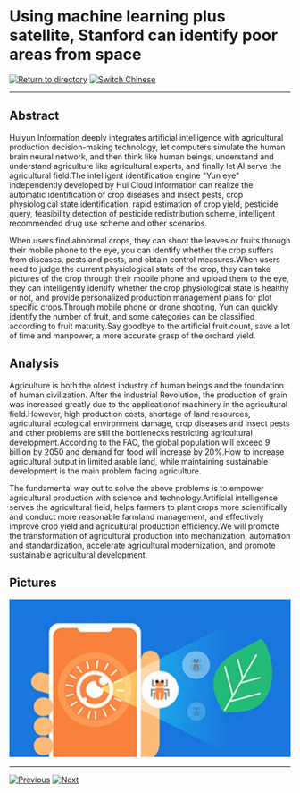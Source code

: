 # Using machine learning plus satellite, Stanford can identify poor areas from space

[![Return to directory](http://img.shields.io/badge/Click-Back-875A7B.svg?style=flat&colorA=8F8F8F)](/)
[![Switch Chinese](http://img.shields.io/badge/Switch-Chinese-875A7B.svg?style=flat&colorA=8F8F8F)](https://doc.shanghaiopen.org.cn/case/2/1.html)

----------

## Abstract

Huiyun Information deeply integrates artificial intelligence with agricultural production decision-making technology, let computers simulate the human brain neural network, and then think like human beings, understand and understand agriculture like agricultural experts, and finally let AI serve the agricultural field.The intelligent identification engine "Yun eye" independently developed by Hui Cloud Information can realize the automatic identification of crop diseases and insect pests, crop physiological state identification, rapid estimation of crop yield, pesticide query, feasibility detection of pesticide redistribution scheme, intelligent recommended drug use scheme and other scenarios.

When users find abnormal crops, they can shoot the leaves or fruits through their mobile phone to the eye, you can identify whether the crop suffers from diseases, pests and pests, and obtain control measures.When users need to judge the current physiological state of the crop, they can take pictures of the crop through their mobile phone and upload them to the eye, they can intelligently identify whether the crop physiological state is healthy or not, and provide personalized production management plans for plot specific crops.Through mobile phone or drone shooting, Yun can quickly identify the number of fruit, and some categories can be classified according to fruit maturity.Say goodbye to the artificial fruit count, save a lot of time and manpower, a more accurate grasp of the orchard yield.



## Analysis

Agriculture is both the oldest industry of human beings and the foundation of human civilization. After the industrial Revolution, the production of grain was increased greatly due to the applicationof machinery in the agricultural field.However, high production costs, shortage of land resources, agricultural ecological environment damage, crop diseases and insect pests and other problems are still the bottlenecks restricting agricultural development.According to the FAO, the global population will exceed 9 billion by 2050 and demand for food will increase by 20%.How to increase agricultural output in limited arable land, while maintaining sustainable development is the main problem facing agriculture.

The fundamental way out to solve the above problems is to empower agricultural production with science and technology.Artificial intelligence serves the agricultural field, helps farmers to plant crops more scientifically and conduct more reasonable farmland management, and effectively improve crop yield and agricultural production efficiency.We will promote the transformation of agricultural production into mechanization, automation and standardization, accelerate agricultural modernization, and promote sustainable agricultural development.


## Pictures

![图片](1.1.jpg)




----------
 [![Previous](http://img.shields.io/badge/View-Previous-875A7B.svg?style=flat&colorA=8F8F8F)](https://doc.shanghaiopen.org.cn/case/1/en_2.html)
 [![Next](http://img.shields.io/badge/View-Next-875A7B.svg?style=flat&colorA=8F8F8F)](https://doc.shanghaiopen.org.cn/case/2/en_2.html)

